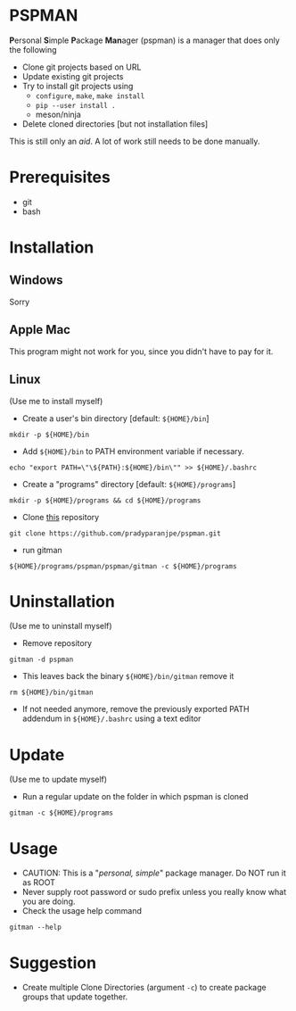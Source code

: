 # PSPMAN
  **P**ersonal **S**imple **P**ackage **Man**ager (pspman) is a manager that does only the following

  - Clone git projects based on URL
  - Update existing git projects
  - Try to install git projects using
    - `configure`, `make`, `make install`
    - `pip --user install .`
    - meson/ninja
  - Delete cloned directories [but not installation files]

  This is still only an *aid*.
  A lot of work still needs to be done manually.
  
# Prerequisites
  - git
  - bash

# Installation
## Windows
Sorry
## Apple Mac
This program might not work for you, since you didn't have to pay for it.
## Linux
   (Use me to install myself)
  - Create a user's bin directory [default: `${HOME}/bin`]
  ```
  mkdir -p ${HOME}/bin
  ```
  - Add `${HOME}/bin` to PATH environment variable if necessary.
  ```
  echo "export PATH=\"\${PATH}:${HOME}/bin\"" >> ${HOME}/.bashrc
  ```
  - Create a "programs" directory [default: `${HOME}/programs`]
  ```
  mkdir -p ${HOME}/programs && cd ${HOME}/programs
  ```
  - Clone [this](https://github.com/pradyparanjpe/pspman.git) repository
  ```
  git clone https://github.com/pradyparanjpe/pspman.git
  ```
  - run gitman
  ```
  ${HOME}/programs/pspman/pspman/gitman -c ${HOME}/programs
  ```

# Uninstallation
   (Use me to uninstall myself)
  - Remove repository
  ```
  gitman -d pspman
  ```
  - This leaves back the binary `${HOME}/bin/gitman` remove it
  ```
  rm ${HOME}/bin/gitman
  ```
  - If not needed anymore, remove the previously exported PATH addendum in `${HOME}/.bashrc` using a text editor
 
# Update
   (Use me to update myself)
  - Run a regular update on the folder in which pspman is cloned
  ```
  gitman -c ${HOME}/programs
  ```
  
# Usage
  - CAUTION: This is a "*personal, simple*" package manager. Do NOT run it as ROOT
  - Never supply root password or sudo prefix unless you really know what you are doing.
  - Check the usage help command
  ```
  gitman --help
  ```

# Suggestion
  - Create multiple Clone Directories (argument `-c`) to create package groups that update together.
